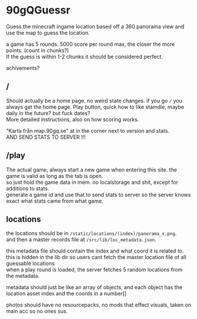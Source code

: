 # 90gQGuessr

Guess the minecraft ingame location based off a 360 panorama view and use the map to guess the location.  

a game has 5 rounds. 5000 score per round max, the closer the more points. (count in chunks?)  
If the guess is within 1-2 chunks it should be considered perfect.  

achivements?

## /
Should actually be a home page. no weird state changes. if you go `/` you always get the home page.
Play button, quick how to like stamdle, maybe daily in the future? but fuck dates?  
More detailed instructions, also on how scoring works.  

"Karta från map.90gq.se" at in the corner next to version and stats.  
AND SEND STATS TO SERVER !!!   

## /play
The actual game, always start a new game when entering this site. the game is valid as long as the tab is open.  
so just hold the game data in mem. no localstorage and shit, except for additions to stats.  
generate a game id and use that to send stats to server so the server knows exact what stats came from what game.  


## locations
the locations should be in `/static/locations/(index)/panorama_x.png`.  
and then a master records file at `/src/lib/loc_metadata.json`.  

this metadata file should contain the index and what coord it is related to.  
this is hidden in the lib dir so users cant fetch the master location file of all guessable locations  
when a play round is loaded, the server fetches 5 random locations from the metadata.  

metadata should just be like an array of objects, and each object has the location asset index and the coords in a number[]  

photos should have no resourcepacks, no mods that effect visuals, taken on main acc so no ones sus.  

